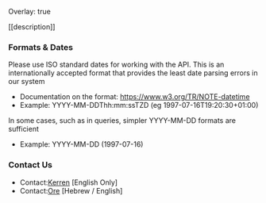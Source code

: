 Overlay: true

[[description]]
### Formats & Dates
Please use ISO standard dates for working with the API. This is an internationally accepted format that provides the least date parsing errors in our system

- Documentation on the format: <a href="https://www.w3.org/TR/NOTE-datetime">https://www.w3.org/TR/NOTE-datetime</a>
- Example: YYYY-MM-DDThh:mm:ssTZD (eg 1997-07-16T19:20:30+01:00)

In some cases, such as in queries, simpler YYYY-MM-DD formats are sufficient

- Example: YYYY-MM-DD (1997-07-16)

### Contact Us

- Contact:<a href="mailto:kerreno@roadprotect.co.il" rel="noopener noreferrer" class="link">Kerren</a> [English Only]
- Contact:<a href="mailto:ore@roadprotect.co.il" rel="noopener noreferrer" class="link">Ore</a> [Hebrew / English]

